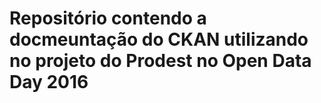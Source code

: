 # Repositório contendo a docmeuntação do CKAN utilizando no projeto do Prodest no Open Data Day 2016
